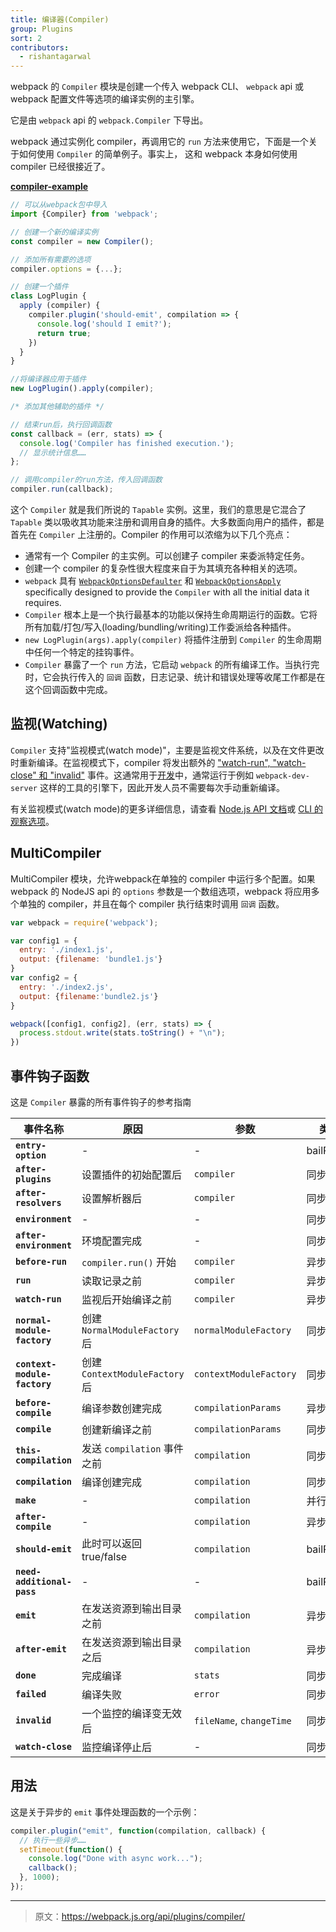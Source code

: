 ```yaml
---
title: 编译器(Compiler)
group: Plugins
sort: 2
contributors:
  - rishantagarwal
---
```


webpack 的 `Compiler` 模块是创建一个传入 webpack CLI、 `webpack` api 或 webpack 配置文件等选项的编译实例的主引擎。

它是由 `webpack` api 的 `webpack.Compiler` 下导出。

webpack 通过实例化 compiler，再调用它的 `run` 方法来使用它，下面是一个关于如何使用 `Compiler` 的简单例子。事实上， 这和 webpack 本身如何使用 compiler 已经很接近了。

[__compiler-example__](https://github.com/pksjce/webpack-internal-examples/tree/master/compiler-example)

```javascript
// 可以从webpack包中导入
import {Compiler} from 'webpack';

// 创建一个新的编译实例
const compiler = new Compiler();

// 添加所有需要的选项
compiler.options = {...};

// 创建一个插件
class LogPlugin {
  apply (compiler) {
    compiler.plugin('should-emit', compilation => {
      console.log('should I emit?');
      return true;
    })
  }
}

//将编译器应用于插件
new LogPlugin().apply(compiler);

/* 添加其他辅助的插件 */

// 结束run后，执行回调函数
const callback = (err, stats) => {
  console.log('Compiler has finished execution.');
  // 显示统计信息……
};

// 调用compiler的run方法，传入回调函数
compiler.run(callback);
```

这个 `Compiler` 就是我们所说的 `Tapable` 实例。这里，我们的意思是它混合了 `Tapable` 类以吸收其功能来注册和调用自身的插件。大多数面向用户的插件，都是首先在 `Compiler` 上注册的。Compiler 的作用可以浓缩为以下几个亮点：

- 通常有一个 Compiler 的主实例。可以创建子 compiler 来委派特定任务。
- 创建一个 compiler 的复杂性很大程度来自于为其填充各种相关的选项。
 - `webpack` 具有 [`WebpackOptionsDefaulter`](https://github.com/webpack/webpack/blob/master/lib/WebpackOptionsDefaulter.js) 和 [`WebpackOptionsApply`](https://github.com/webpack/webpack/blob/master/lib/WebpackOptionsApply.js) specifically designed to provide the `Compiler` with all the initial data it requires.
- `Compiler` 根本上是一个执行最基本的功能以保持生命周期运行的函数。它将所有加载/打包/写入(loading/bundling/writing)工作委派给各种插件。
- `new LogPlugin(args).apply(compiler)` 将插件注册到 `Compiler` 的生命周期中任何一个特定的挂钩事件。
- `Compiler` 暴露了一个 `run` 方法，它启动 `webpack` 的所有编译工作。当执行完时，它会执行传入的 `回调` 函数，日志记录、统计和错误处理等收尾工作都是在这个回调函数中完成。


## 监视(Watching)

`Compiler` 支持"监视模式(watch mode)"，主要是监视文件系统，以及在文件更改时重新编译。在监视模式下，compiler 将发出额外的 ["watch-run", "watch-close" 和 "invalid"](#event-hooks) 事件。这通常用于[开发](/guides/development)中，通常运行于例如 `webpack-dev-server` 这样的工具的引擎下，因此开发人员不需要每次手动重新编译。

有关监视模式(watch mode)的更多详细信息，请查看 [Node.js API 文档](/api/node/#watching)或 [CLI 的观察选项](/api/cli/#watch-options)。


## MultiCompiler

MultiCompiler 模块，允许webpack在单独的 compiler 中运行多个配置。如果 webpack 的 NodeJS api 的 `options` 参数是一个数组选项，webpack 将应用多个单独的 compiler，并且在每个 compiler 执行结束时调用 `回调` 函数。

```javascript
var webpack = require('webpack');

var config1 = {
  entry: './index1.js',
  output: {filename: 'bundle1.js'}
}
var config2 = {
  entry: './index2.js',
  output: {filename:'bundle2.js'}
}

webpack([config1, config2], (err, stats) => {
  process.stdout.write(stats.toString() + "\n");
})
```


## 事件钩子函数

这是 `Compiler` 暴露的所有事件钩子的参考指南

事件名称                    | 原因                                  | 参数                    | 类型
----------------------------- | --------------------------------------- | ------------------------- | ----------
__`entry-option`__            | -                                       | -                         | bailResult
__`after-plugins`__           | 设置插件的初始配置后 | `compiler`                | 同步
__`after-resolvers`__         | 设置解析器后          | `compiler`                | 同步
__`environment`__             | -                                       | -                         | 同步
__`after-environment`__       | 环境配置完成              | -                         | 同步
__`before-run`__              | `compiler.run()` 开始                 | `compiler`                | 异步
__`run`__                     | 读取记录之前                  | `compiler`                | 异步
__`watch-run`__               | 监视后开始编译之前 | `compiler`                | 异步
__`normal-module-factory`__   | 创建 `NormalModuleFactory` 后  | `normalModuleFactory`     | 同步
__`context-module-factory`__  | 创建 `ContextModuleFactory` 后 | `contextModuleFactory`    | 同步
__`before-compile`__          | 编译参数创建完成          | `compilationParams`       | 异步
__`compile`__                 | 创建新编译之前         | `compilationParams`       | 同步
__`this-compilation`__        | 发送 `compilation` 事件之前     | `compilation`             | 同步
__`compilation`__             | 编译创建完成          | `compilation`             | 同步
__`make`__                    | -                                       | `compilation`             | 并行
__`after-compile`__           | -                                       | `compilation`             | 异步
__`should-emit`__             | 此时可以返回 true/false     | `compilation`             | bailResult
__`need-additional-pass`__    | -                                       | -                         | bailResult
__`emit`__                    | 在发送资源到输出目录之前    | `compilation`             | 异步
__`after-emit`__              | 在发送资源到输出目录之后     | `compilation`             | 异步
__`done`__                    | 完成编译                   | `stats`                   | 同步
__`failed`__                  | 编译失败                      | `error`                   | 同步
__`invalid`__                 | 一个监控的编译变无效后      | `fileName`, `changeTime`  | 同步
__`watch-close`__             | 监控编译停止后          | -                         | 同步


## 用法

这是关于异步的 `emit` 事件处理函数的一个示例：

```javascript
compiler.plugin("emit", function(compilation, callback) {
  // 执行一些异步……
  setTimeout(function() {
    console.log("Done with async work...");
    callback();
  }, 1000);
});
```

***

> 原文：https://webpack.js.org/api/plugins/compiler/
